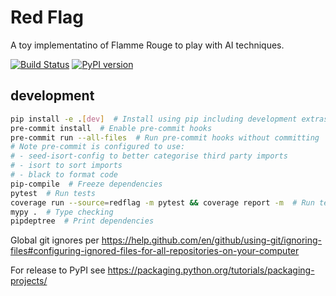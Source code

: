 Red Flag
========

A toy implementatino of Flamme Rouge to play with AI techniques.

[![Build Status](https://travis-ci.com/afaulconbridge/redflag.svg?branch=master)](https://travis-ci.com/afaulconbridge/redflag)
[![PyPI version](https://badge.fury.io/py/redflag.svg)](https://badge.fury.io/py/redflag)

development
-----------

```sh
pip install -e .[dev]  # Install using pip including development extras
pre-commit install  # Enable pre-commit hooks
pre-commit run --all-files  # Run pre-commit hooks without committing
# Note pre-commit is configured to use:
# - seed-isort-config to better categorise third party imports
# - isort to sort imports
# - black to format code
pip-compile  # Freeze dependencies
pytest  # Run tests
coverage run --source=redflag -m pytest && coverage report -m  # Run tests, print coverage
mypy .  # Type checking
pipdeptree  # Print dependencies
```

Global git ignores per https://help.github.com/en/github/using-git/ignoring-files#configuring-ignored-files-for-all-repositories-on-your-computer

For release to PyPI see https://packaging.python.org/tutorials/packaging-projects/
